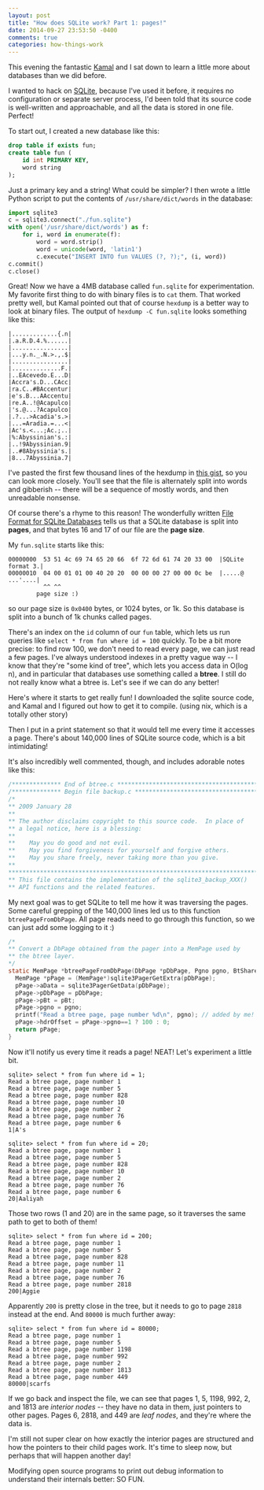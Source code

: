 ```yaml
---
layout: post
title: "How does SQLite work? Part 1: pages!"
date: 2014-09-27 23:53:50 -0400
comments: true
categories: how-things-work
---
```


This evening the fantastic [Kamal](https://twitter.com/kamalmarhubi)
and I sat down to learn a little more about databases than we did
before.

I wanted to hack on [SQLite](https://www.sqlite.org/), because I've
used it before, it requires no configuration or separate server
process, I'd been told that its source code is well-written and
approachable, and all the data is stored in one file. Perfect!

<!-- more -->
To start out, I created a new database like this:

```sql
drop table if exists fun;
create table fun (
    id int PRIMARY KEY,
    word string
);
```

Just a primary key and a string! What could be simpler? I then wrote a
little Python script to put the contents of `/usr/share/dict/words` in
the database:

```python
import sqlite3
c = sqlite3.connect("./fun.sqlite")
with open('/usr/share/dict/words') as f:
    for i, word in enumerate(f):
        word = word.strip()
        word = unicode(word, 'latin1')
        c.execute("INSERT INTO fun VALUES (?, ?);", (i, word))
c.commit()
c.close()
```

Great! Now we have a 4MB database called `fun.sqlite` for
experimentation. My favorite first thing to do with binary files is to
`cat` them. That worked pretty well, but Kamal pointed out that of
course `hexdump` is a better way to look at binary files. The output
of `hexdump -C fun.sqlite` looks something like this:

```
|.............{.n|
|.a.R.D.4.%......|
|................|
|...y.n._.N.>.,.$|
|................|
|..............F.|
|..EAcevedo.E...D|
|Accra's.D...CAcc|
|ra.C..#BAccentur|
|e's.B...AAccentu|
|re.A..!@Acapulco|
|'s.@...?Acapulco|
|.?...>Acadia's.>|
|...=Aradia.=...<|
|Ac's.<...;Ac.;..|
|%:Abyssinian's.:|
|..!9Abyssinian.9|
|..#8Abyssinia's.|
|8...7Abyssinia.7|
```

I've pasted the first few thousand lines of the hexdump in
[this gist](https://gist.github.com/jvns/d21876d1388343c3a4a3), so you
can look more closely. You'll see that the file is alternately split
into words and gibberish -- there will be a sequence of mostly words,
and then unreadable nonsense.

Of course there's a rhyme to this reason! The wonderfully written
[File Format for SQLite Databases](https://www.sqlite.org/fileformat2.html)
tells us that a SQLite database is split into **pages**, and that
bytes 16 and 17 of our file are the **page size**.

My `fun.sqlite` starts like this:

```
00000000  53 51 4c 69 74 65 20 66  6f 72 6d 61 74 20 33 00  |SQLite format 3.|
00000010  04 00 01 01 00 40 20 20  00 00 00 27 00 00 0c be  |.....@  ...'....|
          ^^ ^^
        page size :)
```

so our page size is `0x0400` bytes, or 1024 bytes, or 1k. So this
database is split into a bunch of 1k chunks called pages.

There's an index on the `id` column of our `fun` table, which lets us
run queries like `select * from fun where id = 100` quickly. To be a
bit more precise: to find row 100, we don't need to read every page,
we can just read a few pages. I've always understood indexes in a
pretty vague way -- I know that they're "some kind of tree", which
lets you access data in O(log n), and in particular that databases use
something called a **btree**. I still do not really know what a btree
is. Let's see if we can do any better!

Here's where it starts to get really fun! I downloaded the sqlite
source code, and Kamal and I figured out how to get it to compile.
(using nix, which is a totally other story)

Then I put in a print statement so that it would tell me every time it
accesses a page. There's about 140,000 lines of SQLite source code,
which is a bit intimidating!


It's also incredibly well commented, though, and includes adorable
notes like this:

```c
/************** End of btree.c ***********************************************/
/************** Begin file backup.c ******************************************/
/*
** 2009 January 28
**
** The author disclaims copyright to this source code.  In place of
** a legal notice, here is a blessing:                                                                                                                                                   
**
**    May you do good and not evil.
**    May you find forgiveness for yourself and forgive others.
**    May you share freely, never taking more than you give.
**
*************************************************************************
** This file contains the implementation of the sqlite3_backup_XXX()
** API functions and the related features.
```

My next goal was to get SQLite to tell me how it was traversing the
pages. Some careful grepping of the 140,000 lines led us to this
function `btreePageFromDbPage`. All page reads need to go through this
function, so we can just add some logging to it :)

```c
/*
** Convert a DbPage obtained from the pager into a MemPage used by
** the btree layer.
*/
static MemPage *btreePageFromDbPage(DbPage *pDbPage, Pgno pgno, BtShared *pBt){
  MemPage *pPage = (MemPage*)sqlite3PagerGetExtra(pDbPage);
  pPage->aData = sqlite3PagerGetData(pDbPage);
  pPage->pDbPage = pDbPage;
  pPage->pBt = pBt;
  pPage->pgno = pgno;
  printf("Read a btree page, page number %d\n", pgno); // added by me!
  pPage->hdrOffset = pPage->pgno==1 ? 100 : 0;
  return pPage;
}
```

Now it'll notify us every time it reads a page! NEAT! Let's experiment
a little bit.

```
sqlite> select * from fun where id = 1;
Read a btree page, page number 1
Read a btree page, page number 5
Read a btree page, page number 828
Read a btree page, page number 10
Read a btree page, page number 2
Read a btree page, page number 76
Read a btree page, page number 6
1|A's

sqlite> select * from fun where id = 20;
Read a btree page, page number 1
Read a btree page, page number 5
Read a btree page, page number 828
Read a btree page, page number 10
Read a btree page, page number 2
Read a btree page, page number 76
Read a btree page, page number 6
20|Aaliyah
```

Those two rows (1 and 20) are in the same page, so it traverses the
same path to get to both of them!

```
sqlite> select * from fun where id = 200;
Read a btree page, page number 1
Read a btree page, page number 5
Read a btree page, page number 828
Read a btree page, page number 11
Read a btree page, page number 2
Read a btree page, page number 76
Read a btree page, page number 2818
200|Aggie
```

Apparently `200` is pretty close in the tree, but it needs to go to
page `2818` instead at the end. And `80000` is much further away:

```
sqlite> select * from fun where id = 80000;
Read a btree page, page number 1
Read a btree page, page number 5
Read a btree page, page number 1198
Read a btree page, page number 992
Read a btree page, page number 2
Read a btree page, page number 1813
Read a btree page, page number 449
80000|scarfs
```

If we go back and inspect the file, we can see that pages 1, 5, 1198,
992, 2, and 1813 are *interior nodes* -- they have no data in them,
just pointers to other pages. Pages 6, 2818, and 449 are *leaf nodes*,
and they're where the data is.

I'm still not super clear on how exactly the interior pages are
structured and how the pointers to their child pages work. It's time
to sleep now, but perhaps that will happen another day!

Modifying open source programs to print out debug information to
understand their internals better: SO FUN.
